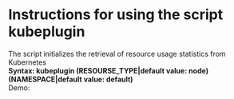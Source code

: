 # Instructions for using the script kubeplugin  
The script initializes the retrieval of resource usage statistics from Kubernetes  
**Syntax: kubeplugin (RESOURSE_TYPE|default value: node) (NAMESPACE|default value: default)**  
Demo:
